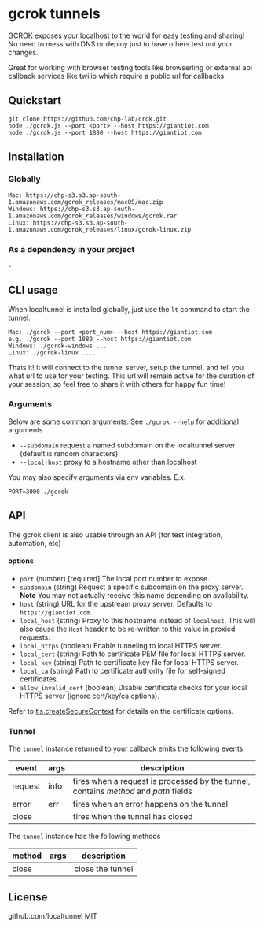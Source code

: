# gcrok tunnels

GCROK exposes your localhost to the world for easy testing and sharing! No need to mess with DNS or deploy just to have others test out your changes.

Great for working with browser testing tools like browserling or external api callback services like twilio which require a public url for callbacks.

## Quickstart

```
git clone https://github.com/chp-lab/crok.git
node ./gcrok.js --port <port> --host https://giantiot.com
node ./gcrok.js --port 1880 --host https://giantiot.com
```

## Installation

### Globally

```
Mac: https://chp-s3.s3.ap-south-1.amazonaws.com/gcrok_releases/macOS/mac.zip
Windows: https://chp-s3.s3.ap-south-1.amazonaws.com/gcrok_releases/windows/gcrok.rar
Linux: https://chp-s3.s3.ap-south-1.amazonaws.com/gcrok_releases/linux/gcrok-linux.zip
```

### As a dependency in your project

```
-
```

## CLI usage

When localtunnel is installed globally, just use the `lt` command to start the tunnel.

```
Mac: ./gcrok --port <port_num> --host https://giantiot.com 
e.g. ./gcrok --port 1880 --host https://giantiot.com
Windows: ./gcrok-windows ...
Linux: ./gcrok-linux ....
```

Thats it! It will connect to the tunnel server, setup the tunnel, and tell you what url to use for your testing. This url will remain active for the duration of your session; so feel free to share it with others for happy fun time!

### Arguments

Below are some common arguments. See `./gcrok --help` for additional arguments

- `--subdomain` request a named subdomain on the localtunnel server (default is random characters)
- `--local-host` proxy to a hostname other than localhost

You may also specify arguments via env variables. E.x.

```
PORT=3000 ./gcrok
```

## API

The gcrok client is also usable through an API (for test integration, automation, etc)

#### options

- `port` (number) [required] The local port number to expose.
- `subdomain` (string) Request a specific subdomain on the proxy server. **Note** You may not actually receive this name depending on availability.
- `host` (string) URL for the upstream proxy server. Defaults to `https://giantiot.com`.
- `local_host` (string) Proxy to this hostname instead of `localhost`. This will also cause the `Host` header to be re-written to this value in proxied requests.
- `local_https` (boolean) Enable tunneling to local HTTPS server.
- `local_cert` (string) Path to certificate PEM file for local HTTPS server.
- `local_key` (string) Path to certificate key file for local HTTPS server.
- `local_ca` (string) Path to certificate authority file for self-signed certificates.
- `allow_invalid_cert` (boolean) Disable certificate checks for your local HTTPS server (ignore cert/key/ca options).

Refer to [tls.createSecureContext](https://nodejs.org/api/tls.html#tls_tls_createsecurecontext_options) for details on the certificate options.

### Tunnel

The `tunnel` instance returned to your callback emits the following events

| event   | args | description                                                                          |
| ------- | ---- | ------------------------------------------------------------------------------------ |
| request | info | fires when a request is processed by the tunnel, contains _method_ and _path_ fields |
| error   | err  | fires when an error happens on the tunnel                                            |
| close   |      | fires when the tunnel has closed                                                     |

The `tunnel` instance has the following methods

| method | args | description      |
| ------ | ---- | ---------------- |
| close  |      | close the tunnel |

## License
github.com/localtunnel
MIT
